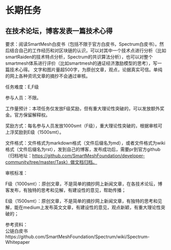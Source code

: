 # 长期任务

## 在技术论坛，博客发表一篇技术心得
要求：阅读SmartMesh白皮书（包括不限于官方白皮书，Spectrum白皮书）。然后结合自己的工作经历和对区块链的认识，可以对其中一个技术点进行分析（比如smartRaiden的技术特点分析，Spectrum的共识算法分析），也可以对整个smartmesh体系进行评价（比如smartmesh的通证经济激励模型的思考），写一篇技术心得。 文字和图片量超500字，为原创文章，观点，论据真实可信。单纯的网上各种资讯文章的摘抄不会通过审核。

任务难度：E,F级

参与人员：不限。

工作量预计：本项任务仅发放F级奖励，但有重大理论性突破的，可以发放额外奖金。官方保留解释权。

奖励方式：每名参与人员发放1000smt（F级），重大理论性突破的，根据审核可上浮奖励到E级（1500smt）。

文件格式：文件格式为markdown格式（文件后缀名为md），或者文件格式为wiki格式（文件后缀名为rst），发到自己的博客，发布成功后，需要pr到官方github（归档地址：https://github.com/SmartMeshFoundation/developer-community/tree/master/Task）做文档归档。

审核标准：


F级（1000smt）：原创文章，不是简单的摘抄网上新闻文章，在各技术论坛，博客发布，有独特的思考和见解，有建设性的意见，帮助传播；

E级（1500smt）：原创文章，不是简单的摘抄网上新闻文章，有独特的思考和见解，能在medium上发布英文文章，有建设性的意见，观点新颖，有重大理论性突破的；

            
参考资料：                     
公链白皮书https://github.com/SmartMeshFoundation/Spectrum/wiki/Spectrum-Whitepaper

